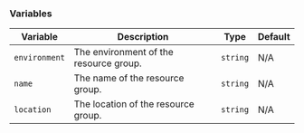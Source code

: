 ### Variables

| **Variable**    | **Description**                            | **Type**   | **Default**   |
|-----------------|--------------------------------------------|------------|---------------|
| `environment`   | The environment of the resource group.      | `string`   | N/A           |
| `name`          | The name of the resource group.             | `string`   | N/A           |
| `location`      | The location of the resource group.         | `string`   | N/A           |
